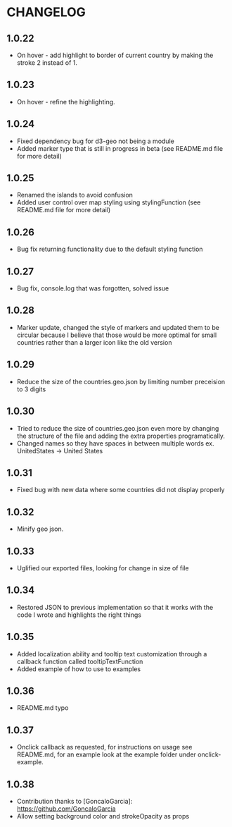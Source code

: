 # CHANGELOG

## 1.0.22
* On hover - add highlight to border of current country by making the stroke 2 instead of 1.

## 1.0.23
* On hover - refine the highlighting. 

## 1.0.24

* Fixed dependency bug for d3-geo not being a module
* Added marker type that is still in progress in beta (see README.md file for more detail)

## 1.0.25

* Renamed the islands to avoid confusion
* Added user control over map styling using stylingFunction (see README.md file for more detail)

## 1.0.26

* Bug fix returning functionality due to the default styling function

## 1.0.27

* Bug fix, console.log that was forgotten, solved issue

## 1.0.28

* Marker update, changed the style of markers and updated them to be circular because I believe that those would be more optimal for small countries rather than a larger icon like the old version

## 1.0.29

* Reduce the size of the countries.geo.json by limiting number preceision to 3 digits

## 1.0.30

* Tried to reduce the size of countries.geo.json even more by changing the structure of the file and adding the extra properties programatically.
* Changed names so they have spaces in between multiple words ex. UnitedStates -> United States

## 1.0.31

* Fixed bug with new data where some countries did not display properly

## 1.0.32

* Minify geo json.

## 1.0.33

* Uglified our exported files, looking for change in size of file

## 1.0.34

* Restored JSON to previous implementation so that it works with the code I wrote and highlights the right things

## 1.0.35

* Added localization ability and tooltip text customization through a callback function called tooltipTextFunction
* Added example of how to use to examples

## 1.0.36

* README.md typo

## 1.0.37

* Onclick callback as requested, for instructions on usage see README.md, for an example look at the example folder under onclick-example.

## 1.0.38

* Contribution thanks to [GoncaloGarcia]: https://github.com/GoncaloGarcia
* Allow setting background color and strokeOpacity as props